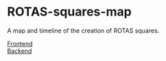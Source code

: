 # ROTAS-squares-map
A map and timeline of the creation of ROTAS squares.

[Frontend](frontend/README.md)  
[Backend](backend/README.md)
